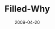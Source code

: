 ---
layout: music 
title: "Filled-Why"
series: "Filled"
date: 2009-04-20 
description: "Ever felt empty and looked to be filled with something? Jesus' followers did. They thirsted for God and couldn't understand why he said it'd be better for them if he left. Turns out, Jesus wanted to fill his followers with God's own Holy Spirit. Join us over the next four weeks to discover how we can be filled, too."
audio: "http://s3.amazonaws.com/crossroadsaudiomessages/Filled1.mp3"
audio-duration: "40:19"
---